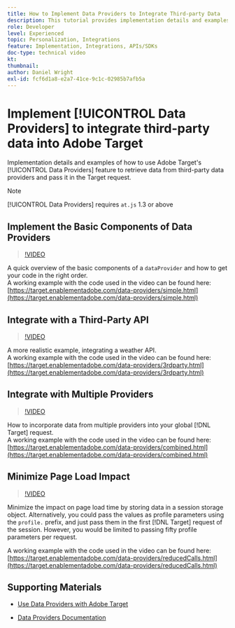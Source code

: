 ```yaml
---
title: How to Implement Data Providers to Integrate Third-party Data
description: This tutorial provides implementation details and examples of how to use Adobe Target's Data Providers feature to retrieve data from third-party data providers and pass it in the Target request.
role: Developer
level: Experienced
topic: Personalization, Integrations
feature: Implementation, Integrations, APIs/SDKs
doc-type: technical video
kt:
thumbnail:
author: Daniel Wright
exl-id: fcf6d1a8-e2a7-41ce-9c1c-02985b7afb5a
---
```

# Implement [!UICONTROL Data Providers] to integrate third-party data into Adobe Target

Implementation details and examples of how to use Adobe Target's [!UICONTROL Data Providers] feature to retrieve data from third-party data providers and pass it in the Target request.

>[!NOTE]
>
>[!UICONTROL Data Providers] requires `at.js` 1.3 or above

## Implement the Basic Components of Data Providers

>[!VIDEO](https://video.tv.adobe.com/v/22348/?quality=12)

A quick overview of the basic components of a `dataProvider` and how to get your code in the right order.  
A working example with the code used in the video can be found here:
[https://target.enablementadobe.com/data-providers/simple.html](https://target.enablementadobe.com/data-providers/simple.html)

## Integrate with a Third-Party API

>[!VIDEO](https://video.tv.adobe.com/v/22345/)

A more realistic example, integrating a weather API.  
A working example with the code used in the video can be found here:
[https://target.enablementadobe.com/data-providers/3rdparty.html](https://target.enablementadobe.com/data-providers/3rdparty.html)

## Integrate with Multiple Providers

>[!VIDEO](https://video.tv.adobe.com/v/22346/)

How to incorporate data from multiple providers into your global [!DNL Target] request.  
A working example with the code used in the video can be found here:
[https://target.enablementadobe.com/data-providers/combined.html](https://target.enablementadobe.com/data-providers/combined.html)

## Minimize Page Load Impact

>[!VIDEO](https://video.tv.adobe.com/v/22347/)

Minimize the impact on page load time by storing data in a session storage object. Alternatively, you could pass the values as profile parameters using the `profile.` prefix, and just pass them in the first [!DNL Target] request of the session. However, you would be limited to passing fifty profile parameters per request.

A working example with the code used in the video can be found here: [https://target.enablementadobe.com/data-providers/reducedCalls.html](https://target.enablementadobe.com/data-providers/reducedCalls.html)

## Supporting Materials

* [Use Data Providers with Adobe Target](use-data-providers-to-integrate-third-party-data.md)  

* [Data Providers Documentation](https://docs.adobe.com/content/help/en/target/using/implement-target/client-side/functions-overview/targetgobalsettings.html#data-providers)
